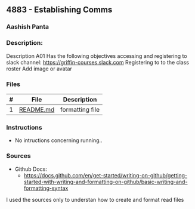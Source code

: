 ## 4883 - Establishing Comms
### Aashish Panta
### Description:

Description
A01 Has the following objectives
accessing and registering to slack channel: https://griffin-courses.slack.com
Registering to to the class roster
Add image or avatar 

### Files

|   #   | File                       | Description                                                |
| :---: | -------------------------- | ---------------------------------------------------------- |
|   1   | [README.md](./README.md)     | formatting file                                             |



### Instructions

- No intructions concerning running..

### Sources

- Github Docs:
  - https://docs.github.com/en/get-started/writing-on-github/getting-started-with-writing-and-formatting-on-github/basic-writing-and-formatting-syntax


I used the sources only to understan how to create and format read files 
